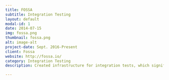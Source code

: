 ```yaml
---
title: FOSSA
subtitle: Integration Testing
layout: default
modal-id: 1
date: 2014-07-15
img: fossa.png
thumbnail: fossa.png
alt: image-alt
project-date: Sept. 2016-Present
client: Fossa
website: http://fossa.io/
category: Integration Testing
description: Created infrastructure for integration tests, which significantly reduced the time it took to check that new features worked without regression.

---
```

